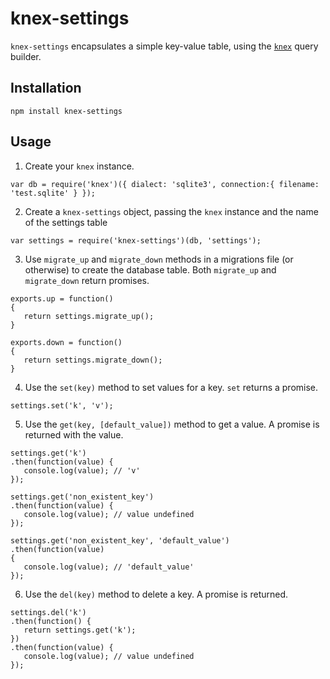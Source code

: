 # knex-settings

`knex-settings` encapsulates a simple key-value table, using the [`knex`](http://knexjs.org) query builder.

## Installation

```
npm install knex-settings
```

## Usage

1. Create your `knex` instance.

 ```
var db = require('knex')({ dialect: 'sqlite3', connection:{ filename: 'test.sqlite' } });
```

2. Create a `knex-settings` object, passing the `knex` instance and the name of the settings table

 ```
var settings = require('knex-settings')(db, 'settings');
```

3. Use `migrate_up` and `migrate_down` methods in a migrations file (or otherwise) to create the database table. Both `migrate_up` and `migrate_down` return promises.

 ```
exports.up = function()
{
    return settings.migrate_up();
}

exports.down = function()
{
    return settings.migrate_down();
}
```

4. Use the `set(key)` method to set values for a key. `set` returns a promise.

 ```
settings.set('k', 'v');
```

5. Use the `get(key, [default_value])` method to get a value. A promise is returned with the value.

 ```
settings.get('k')
.then(function(value) {
    console.log(value); // 'v'
});

settings.get('non_existent_key')
.then(function(value) {
    console.log(value); // value undefined
});

settings.get('non_existent_key', 'default_value')
.then(function(value)
{
    console.log(value); // 'default_value'
});
```

6. Use the `del(key)` method to delete a key. A promise is returned.

 ```
settings.del('k')
.then(function() {
    return settings.get('k');
})
.then(function(value) {
    console.log(value); // value undefined
});
```

